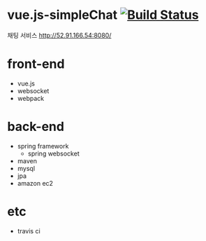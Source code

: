 # vue.js-simpleChat [![Build Status](https://travis-ci.org/GuBeomJeong/vue.js-simpleChat.svg?branch=master)](https://travis-ci.org/GuBeomJeong/vue.js-simpleChat)

채팅 서비스
http://52.91.166.54:8080/

# front-end
* vue.js
* websocket
* webpack

# back-end
* spring framework
  * spring websocket
* maven
* mysql
* jpa
* amazon ec2

# etc
* travis ci
